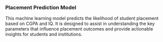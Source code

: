 ### Placement Prediction Model

This machine learning model predicts the likelihood of student placement based on CGPA and IQ. It is designed to assist in understanding the key parameters that influence placement outcomes and provide actionable insights for students and institutions.


